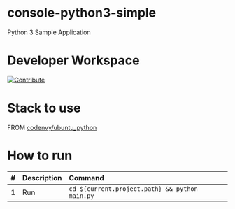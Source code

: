 # console-python3-simple

Python 3 Sample Application

# Developer Workspace
[![Contribute](http://beta.codenvy.com/factory/resources/codenvy-contribute.svg)](http://beta.codenvy.com/f?id=jajnjj3zoznlzg54)

# Stack to use

FROM [codenvy/ubuntu_python](https://hub.docker.com/r/codenvy/ubuntu_python/)

# How to run

| #       | Description           | Command  |
| :------------- |:-------------| :-----|
| 1      | Run | `cd ${current.project.path} && python main.py` |# thedozer
